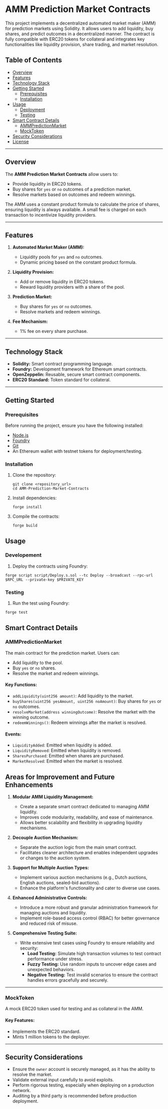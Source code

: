 # AMM Prediction Market Contracts

This project implements a decentralized automated market maker (AMM) for prediction markets using Solidity. It allows users to add liquidity, buy shares, and predict outcomes in a decentralized manner. The contract is fully compatible with ERC20 tokens for collateral and integrates key functionalities like liquidity provision, share trading, and market resolution.

## Table of Contents

- [Overview](#overview)
- [Features](#features)
- [Technology Stack](#technology-stack)
- [Getting Started](#getting-started)
  - [Prerequisites](#prerequisites)
  - [Installation](#installation)
- [Usage](#usage)
  - [Deployment](#deployment)
  - [Testing](#testing)
- [Smart Contract Details](#smart-contract-details)
  - [AMMPredictionMarket](#amppredictionmarket)
  - [MockToken](#mocktoken)
- [Security Considerations](#security-considerations)
- [License](#license)

---

## Overview

The **AMM Prediction Market Contracts** allow users to:
- Provide liquidity in ERC20 tokens.
- Buy shares for `yes` or `no` outcomes of a prediction market.
- Resolve markets based on outcomes and redeem winnings.

The AMM uses a constant product formula to calculate the price of shares, ensuring liquidity is always available. A small fee is charged on each transaction to incentivize liquidity providers.

---

## Features

1. **Automated Market Maker (AMM):**
   - Liquidity pools for `yes` and `no` outcomes.
   - Dynamic pricing based on the constant product formula.

2. **Liquidity Provision:**
   - Add or remove liquidity in ERC20 tokens.
   - Reward liquidity providers with a share of the pool.

3. **Prediction Market:**
   - Buy shares for `yes` or `no` outcomes.
   - Resolve markets and redeem winnings.

4. **Fee Mechanism:**
   - 1% fee on every share purchase.

---

## Technology Stack

- **Solidity:** Smart contract programming language.
- **Foundry:** Development framework for Ethereum smart contracts.
- **OpenZeppelin:** Reusable, secure smart contract components.
- **ERC20 Standard:** Token standard for collateral.

---

## Getting Started

### Prerequisites

Before running the project, ensure you have the following installed:

- [Node.js](https://nodejs.org/)
- [Foundry](https://book.getfoundry.sh/getting-started/installation)
- [Git](https://git-scm.com/)
- An Ethereum wallet with testnet tokens for deployment/testing.

### Installation

1. Clone the repository:
   ```
   git clone <repository_url>
   cd AMM-Prediction-Market-Contracts
   ```

2. Install dependencies:
    ```
    forge install
    ```

3. Compile the contracts:
    ```
    forge build
    ```

## Usage

### Developement

1. Deploy the contracts using Foundry:

```
forge script script/Deploy.s.sol --tc Deploy --broadcast --rpc-url $RPC_URL --private-key $PRIVATE_KEY
```

### Testing

1. Run the test using Foundry:
```
forge test
```

## Smart Contract Details

### AMMPredictionMarket

The main contract for the prediction market. Users can:
- Add liquidity to the pool.
- Buy `yes` or `no` shares.
- Resolve the market and redeem winnings.

#### Key Functions:
- `addLiquidity(uint256 amount)`: Add liquidity to the market.
- `buyShares(uint256 yesAmount, uint256 noAmount)`: Buy shares for `yes` or `no` outcomes.
- `resolveMarket(address winningOutcome)`: Resolve the market with the winning outcome.
- `redeemWinnings()`: Redeem winnings after the market is resolved.

#### Events:
- `LiquidityAdded`: Emitted when liquidity is added.
- `LiquidityRemoved`: Emitted when liquidity is removed.
- `SharesPurchased`: Emitted when shares are purchased.
- `MarketResolved`: Emitted when the market is resolved.

## Areas for Improvement and Future Enhancements

1. **Modular AMM Liquidity Management:**
   - Create a separate smart contract dedicated to managing AMM liquidity.
   - Improves code modularity, readability, and ease of maintenance.
   - Allows better scalability and flexibility in upgrading liquidity mechanisms.

2. **Decouple Auction Mechanism:**
   - Separate the auction logic from the main smart contract.
   - Facilitates cleaner architecture and enables independent upgrades or changes to the auction system.

3. **Support for Multiple Auction Types:**
   - Implement various auction mechanisms (e.g., Dutch auctions, English auctions, sealed-bid auctions).
   - Enhance the platform's functionality and cater to diverse use cases.

4. **Enhanced Administrative Controls:**
   - Introduce a more robust and granular administration framework for managing auctions and liquidity.
   - Implement role-based access control (RBAC) for better governance and reduced risk of misuse.

5. **Comprehensive Testing Suite:**
   - Write extensive test cases using Foundry to ensure reliability and security:
     - **Load Testing:** Simulate high transaction volumes to test contract performance under stress.
     - **Fuzzy Testing:** Use random inputs to uncover edge cases and unexpected behaviors.
     - **Negative Testing:** Test invalid scenarios to ensure the contract handles errors gracefully and securely.


---

### MockToken

A mock ERC20 token used for testing and as collateral in the AMM.

#### Key Features:
- Implements the ERC20 standard.
- Mints 1 million tokens to the deployer.

---

## Security Considerations

- Ensure the `owner` account is securely managed, as it has the ability to resolve the market.
- Validate external input carefully to avoid exploits.
- Perform rigorous testing, especially when deploying on a production network.
- Auditing by a third party is recommended before production deployment.



